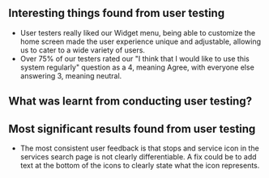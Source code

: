 ## Interesting things found from user testing
- User testers really liked our Widget menu, being able to customize the home screen made the user experience unique and adjustable, allowing us to cater to a wide variety of users.
- Over 75% of our testers rated our "I think that I would like to use this system regularly" question as a 4, meaning Agree, with everyone else answering 3, meaning neutral. 
## What was learnt from conducting user testing?

## Most significant results found from user testing

- The most consistent user feedback is that stops and service icon in the services search page is not clearly differentiable. A fix could be to add text at the bottom of the icons to clearly state what the icon represents.


